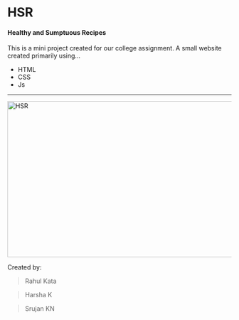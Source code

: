 # HSR

#### Healthy and Sumptuous Recipes

This is a mini project created for our college assignment.
A small website created primarily using...

- HTML
- CSS
- Js

<hr>
<img src="hsr.gif" alt="HSR" height="351" width="600">

Created by:

> Rahul Kata

> Harsha K

> Srujan KN
